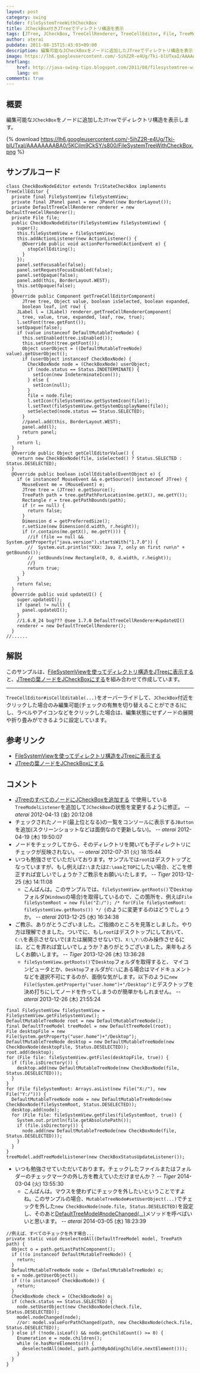 ```yaml
---
layout: post
category: swing
folder: FileSystemTreeWithCheckBox
title: JCheckBox付きJTreeでディレクトリ構造を表示
tags: [JTree, JCheckBox, TreeCellRenderer, TreeCellEditor, File, TreeModelListener, SwingWorker]
author: aterai
pubdate: 2011-08-15T15:43:03+09:00
description: 編集可能なJCheckBoxをノードに追加したJTreeでディレクトリ構造を表示します。
image: https://lh6.googleusercontent.com/-5ihZ2R-e4Ug/Tki-blUTxaI/AAAAAAAABA0/5KCjlm9CkSY/s800/FileSystemTreeWithCheckBox.png
hreflang:
    href: http://java-swing-tips.blogspot.com/2011/08/filesystemtree-with-jcheckbox.html
    lang: en
comments: true
---
```

## 概要
編集可能な`JCheckBox`をノードに追加した`JTree`でディレクトリ構造を表示します。

{% download https://lh6.googleusercontent.com/-5ihZ2R-e4Ug/Tki-blUTxaI/AAAAAAAABA0/5KCjlm9CkSY/s800/FileSystemTreeWithCheckBox.png %}

## サンプルコード
<pre class="prettyprint"><code>class CheckBoxNodeEditor extends TriStateCheckBox implements TreeCellEditor {
  private final FileSystemView fileSystemView;
  private final JPanel panel = new JPanel(new BorderLayout());
  private DefaultTreeCellRenderer renderer = new DefaultTreeCellRenderer();
  private File file;
  public CheckBoxNodeEditor(FileSystemView fileSystemView) {
    super();
    this.fileSystemView = fileSystemView;
    this.addActionListener(new ActionListener() {
      @Override public void actionPerformed(ActionEvent e) {
        stopCellEditing();
      }
    });
    panel.setFocusable(false);
    panel.setRequestFocusEnabled(false);
    panel.setOpaque(false);
    panel.add(this, BorderLayout.WEST);
    this.setOpaque(false);
  }
  @Override public Component getTreeCellEditorComponent(
      JTree tree, Object value, boolean isSelected, boolean expanded,
      boolean leaf, int row) {
    JLabel l = (JLabel) renderer.getTreeCellRendererComponent(
      tree, value, true, expanded, leaf, row, true);
    l.setFont(tree.getFont());
    setOpaque(false);
    if (value instanceof DefaultMutableTreeNode) {
      this.setEnabled(tree.isEnabled());
      this.setFont(tree.getFont());
      Object userObject = ((DefaultMutableTreeNode) value).getUserObject();
      if (userObject instanceof CheckBoxNode) {
        CheckBoxNode node = (CheckBoxNode) userObject;
        if (node.status == Status.INDETERMINATE) {
          setIcon(new IndeterminateIcon());
        } else {
          setIcon(null);
        }
        file = node.file;
        l.setIcon(fileSystemView.getSystemIcon(file));
        l.setText(fileSystemView.getSystemDisplayName(file));
        setSelected(node.status == Status.SELECTED);
      }
      //panel.add(this, BorderLayout.WEST);
      panel.add(l);
      return panel;
    }
    return l;
  }
  @Override public Object getCellEditorValue() {
    return new CheckBoxNode(file, isSelected() ? Status.SELECTED : Status.DESELECTED);
  }
  @Override public boolean isCellEditable(EventObject e) {
    if (e instanceof MouseEvent &amp;&amp; e.getSource() instanceof JTree) {
      MouseEvent me = (MouseEvent) e;
      JTree tree = (JTree) e.getSource();
      TreePath path = tree.getPathForLocation(me.getX(), me.getY());
      Rectangle r = tree.getPathBounds(path);
      if (r == null) {
        return false;
      }
      Dimension d = getPreferredSize();
      r.setSize(new Dimension(d.width, r.height));
      if (r.contains(me.getX(), me.getY())) {
        //if (file == null &amp;&amp; System.getProperty("java.version").startsWith("1.7.0")) {
        //  System.out.println("XXX: Java 7, only on first run\n" + getBounds());
        //  setBounds(new Rectangle(0, 0, d.width, r.height));
        //}
        return true;
      }
    }
    return false;
  }
  @Override public void updateUI() {
    super.updateUI();
    if (panel != null) {
      panel.updateUI();
    }
    //1.6.0_24 bug??? @see 1.7.0 DefaultTreeCellRenderer#updateUI()
    renderer = new DefaultTreeCellRenderer();
  }
//......
</code></pre>

## 解説
このサンプルは、[FileSystemViewを使ってディレクトリ構造をJTreeに表示する](https://ateraimemo.com/Swing/DirectoryTree.html)と、[JTreeの葉ノードをJCheckBoxにする](https://ateraimemo.com/Swing/CheckBoxNodeTree.html)を組み合わせて作成しています。

- - - -
`TreeCellEditor#isCellEditable(...)`をオーバーライドして、`JCheckBox`付近をクリックした場合のみ編集可能(チェックの有無を切り替えることができる)にし、ラベルやアイコンなどをクリックした場合は、編集状態にせずノードの展開や折り畳みができるように設定しています。

## 参考リンク
- [FileSystemViewを使ってディレクトリ構造をJTreeに表示する](https://ateraimemo.com/Swing/DirectoryTree.html)
- [JTreeの葉ノードをJCheckBoxにする](https://ateraimemo.com/Swing/CheckBoxNodeTree.html)

<!-- dummy comment line for breaking list -->

## コメント
- [JTreeのすべてのノードにJCheckBoxを追加する](https://ateraimemo.com/Swing/CheckBoxNodeEditor.html) で使用している`TreeModelListener`を追加して`JCheckBox`の状態を変更するように修正。 -- *aterai* 2012-04-13 (金) 20:12:08
- チェックされたノード(最上位となる)の一覧をコンソールに表示する`JButton`を追加(スクリーンショットなどは面倒なので更新しない)。 -- *aterai* 2012-04-19 (木) 19:50:07
- ノードをチェックしてから、そのディレクトリを開いても子ディレクトリにチェックが反映されない。 -- *aterai* 2012-07-31 (火) 18:15:44
- いつも勉強させていただいております。サンプルでは`root`はデスクトップとなっていますが、もし例えば`Z:\`または`Z:\aaa`と`TOP`にしたい場合、どこを修正すれば宜しいでしょうか？ご教示をお願いいたします。 -- *Tiger* 2013-12-25 (水) 14:11:08
    - こんばんは。このサンプルでは、`fileSystemView.getRoots()`で`Desktop`フォルダ(`Windows`の場合)を取得しているので、この箇所を、例えば`File fileSystemRoot = new File("Z:/"); /* for(File fileSystemRoot: fileSystemView.getRoots()) */ {`のように変更するのはどうでしょうか。 -- *aterai* 2013-12-25 (水) 16:34:38
- ご教示、ありがとうございました。ご指摘のところを見落としました。やり方は理解できました。ついでに、もし`root`はデスクトップにしておいて、`C:\`を表示させないで(または展開させないで)、`X:\`,`Y:\`のみ操作させるには、どこを弄れば宜しいでしょうか？ありがとうございました。来年もよろしくお願いします。 -- *Tiger* 2013-12-26 (木) 13:36:28
    - `fileSystemView.getRoots()`で`Desktop`フォルダを取得すると、 マイコンピュータとか、`Desktop`フォルダが`C:\`にある場合はマイドキュメントなどを選択不可にするのが、面倒な気がします。以下のように`new File(System.getProperty("user.home")+"/Desktop")`とデスクトップを決め打ちにしてノードを作ってしまうのが簡単かもしれません。 -- *aterai* 2013-12-26 (木) 21:55:24

<!-- dummy comment line for breaking list -->

<pre class="prettyprint"><code>final FileSystemView fileSystemView = FileSystemView.getFileSystemView();
DefaultMutableTreeNode root = new DefaultMutableTreeNode();
final DefaultTreeModel treeModel = new DefaultTreeModel(root);
File desktopFile = new File(System.getProperty("user.home")+"/Desktop");
DefaultMutableTreeNode desktop = new DefaultMutableTreeNode(new CheckBoxNode(desktopFile, Status.DESELECTED));
root.add(desktop);
for (File file: fileSystemView.getFiles(desktopFile, true)) {
  if (file.isDirectory()) {
    desktop.add(new DefaultMutableTreeNode(new CheckBoxNode(file, Status.DESELECTED)));
  }
}
for (File fileSystemRoot: Arrays.asList(new File("X:/"), new File("Y:/"))) {
  DefaultMutableTreeNode node = new DefaultMutableTreeNode(new CheckBoxNode(fileSystemRoot, Status.DESELECTED));
  desktop.add(node);
  for (File file: fileSystemView.getFiles(fileSystemRoot, true)) {
    System.out.println(file.getAbsolutePath());
    if (file.isDirectory()) {
      node.add(new DefaultMutableTreeNode(new CheckBoxNode(file, Status.DESELECTED)));
    }
  }
}
treeModel.addTreeModelListener(new CheckBoxStatusUpdateListener());
</code></pre>
- いつも勉強させていただいております。チェックしたファイルまたはフォルダーのチェックマークの外し方を教えていただけませんか？ -- *Tiger* 2014-03-04 (火) 13:55:30
    - こんばんは。マウスを使わずにチェックを外したいということですよね。このサンプルの場合、`MutableTreeNode#setUserObject(...)`でチェックを外した`new CheckBoxNode(node.file, Status.DESELECTED)`を設定し、そのあと[DefaultTreeModel#nodeChanged(...)](https://docs.oracle.com/javase/jp/8/docs/api/javax/swing/tree/DefaultTreeModel.html#nodeChanged-javax.swing.tree.TreeNode-)メソッドを呼べばいいと思います。 -- *aterai* 2014-03-05 (水) 18:23:39

<!-- dummy comment line for breaking list -->

<pre class="prettyprint"><code>//例えば、すべてのチェックを外す場合...
private static void deselectedAll(DefaultTreeModel model, TreePath path) {
  Object o = path.getLastPathComponent();
  if (!(o instanceof DefaultMutableTreeNode)) {
    return;
  }
  DefaultMutableTreeNode node = (DefaultMutableTreeNode) o;
  o = node.getUserObject();
  if (!(o instanceof CheckBoxNode)) {
    return;
  }
  CheckBoxNode check = (CheckBoxNode) o;
  if (check.status == Status.SELECTED) {
    node.setUserObject(new CheckBoxNode(check.file, Status.DESELECTED));
    model.nodeChanged(node);
    //or: model.valueForPathChanged(path, new CheckBoxNode(check.file, Status.DESELECTED));
  } else if (!node.isLeaf() &amp;&amp; node.getChildCount() &gt;= 0) {
    Enumeration e = node.children();
    while (e.hasMoreElements()) {
      deselectedAll(model, path.pathByAddingChild(e.nextElement()));
    }
  }
}
</code></pre>
